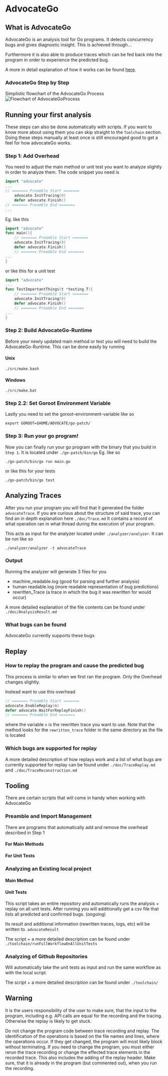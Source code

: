 # AdvocateGo
## What is AdvocateGo
AdvocateGo is an analysis tool for Go programs.
It detects concurrency bugs and gives  diagnostic insight.
This is achieved through...

Furthermore it is also able to produce traces which can be fed back into the program in order to experience the predicted bug.

A more in detail explanation of how it works can be found [here](./doc/Analysis.md).
### AdvocateGo Step by Step
Simplistic flowchart of the AdvocateGo Process
![Flowchart of AdvocateGoProcess](doc/img/flow2.png "Title")

## Running your first analysis
These steps can also be done automatically with scripts. If you want to know more about using them you can skip straight to the `Toolchain` section. Doing these steps manually at least once is still encouraged good to get a feel for how advocateGo works.
### Step 1: Add Overhead
You need to adjust the main method or unit test you want to analyze slightly in order to analyze them.
The code snippet you need is
```go
import "advocate"
...
// ======= Preamble Start =======
    advocate.InitTracing(0)
    defer advocate.Finish()
// ======= Preamble End =======
...
```
Eg. like this 
```go
import "advocate"
func main(){
    // ======= Preamble Start =======
    advocate.InitTracing(0)
    defer advocate.Finish()
    // ======= Preamble End =======
...
}
```
or like this for a unit test
```go
import "advocate"
...
func TestImportantThings(t *testing.T){
    // ======= Preamble Start =======
    advocate.InitTracing(0)
    defer advocate.Finish()
    // ======= Preamble End =======
...
}
```
### Step 2: Build AdvocateGo-Runtime
Before your newly updated main method or test you will need to build the AdvocateGo-Runtime.
This can be done easily by running
#### Unix
```shell
./src/make.bash
```
#### Windows
```shell
./src/make.bat
```
### Step 2.2: Set Goroot Environment Variable
Lastly you need to set the goroot-environment-variable like so
```shell
export GOROOT=$HOME/ADVOCATE/go-patch/
```
### Step 3: Run your go program!
Now you can finally run your go program with the binary that you build in `Step 1`.
It is located under `./go-patch/bin/go`
Eg. like so
```shell
./go-patch/bin/go run main.go
```
or like this for your tests
```shell
./go-patch/bin/go test
```
## Analyzing Traces
After you run your program you will find that it generated the folder `advocateTrace`.
If you are curious about the structure of said trace, you can find an in depth explanation here `./doc/Trace.md`
It contains a record of what operation ran in what thread during the execution of your program.

This acts as input for the analyzer located under `./analyzer/analyzer`.
It can be run like so
```shell
./analyzer/analyzer -t advocateTrace
```
### Output
Running the analyzer will generate 3 files for you
- machine_readable.log (good for parsing and further analysis)
- human readable.log (more readable representation of bug predictions)
- rewritten_Trace (a trace in which the bug it was rewritten for would occur)

A more detailed explanation of the file contents can be found under `./doc/AnalysisResult.md`

### What bugs can be found
AdvocateGo currently supports these bugs

## Replay
### How to replay the program and cause the predicted bug
This process is similar to when we first ran the program. Only the Overhead changes slightly.

Instead want to use this overhead

```go
// ======= Preamble Start =======
advocate.EnableReplay(n)
defer advocate.WaitForReplayFinish()
// ======= Preamble End =======
```

where the variable `n` is the rewritten trace you want to use.
Note that the method looks for the `rewritten_trace` folder in the same directory as the file is located
### Which bugs are supported for replay
A more detailed description of how replays work and a list of what bugs are currently supported for replay can be found under `./doc/TraceReplay.md` and `./doc/TraceReconstruction.md`



## Tooling
There are certain scripts that will come in handy when working with AdvocateGo 
### Preamble and Import Management
There are programs that automatically add and remove the overhead described in Step 1
#### For Main Methods
#### For Unit Tests
### Analyzing an Existing local project
#### Main Method

#### Unit Tests
This script takes an entire repository and automatically runs the analysis + replay on all unit tests. After running you will additionally get a csv file that lists all predicted and confirmed bugs. (ongoing)

Its result and additional information (rewritten traces, logs, etc) will be written to. `advocateResult`

The script + a more detailed description can be found under `./toolchain/runFullWorkflowOnAllUnitTests`
### Analyzing of Github Repositories
Will automatically take the unit tests as input and run the same workflow as with the local script.

The script + a more detailed description can be found under `./toolchain/`

## Warning
It is the users responsibility of the user to make sure, that the input to 
the program, including e.g. API calls are equal for the recording and the 
tracing. Otherwise the replay is likely to get stuck.

Do not change the program code between trace recording and replay. The identification of the operations is based on the file names and lines, where the operations occur. If they get changed, the program will most likely block without terminating. If you need to change the program, you must either rerun the trace recording or change the effected trace elements in the recorded trace.
This also includes the adding of the replay header. Make sure, that it is already in the program (but commented out), when you run the recording.

